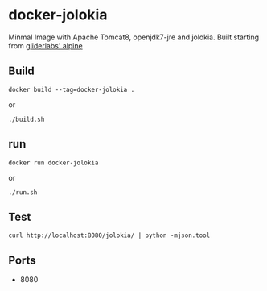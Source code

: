 # docker-jolokia

Minmal Image with Apache Tomcat8, openjdk7-jre and jolokia. Built starting from [gliderlabs' alpine][alpine]

## Build

 ```
 docker build --tag=docker-jolokia .
 ```
 or

 ```
 ./build.sh
 ```

## run

 ```
 docker run docker-jolokia
 ```
 or

 ```
 ./run.sh
 ```

## Test

 ```
 curl http://localhost:8080/jolokia/ | python -mjson.tool
 ```

## Ports

* 8080

[alpine]: <https://github.com/gliderlabs/docker-alpine>

